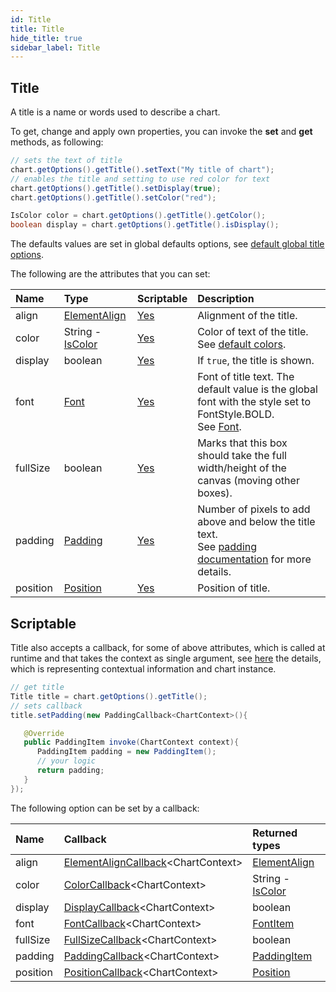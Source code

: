 ```yaml
---
id: Title
title: Title
hide_title: true
sidebar_label: Title
---
```


## Title

A title is a name or words used to describe a chart.

To get, change and apply own properties, you can invoke the **set** and **get** methods, as following:

```java
// sets the text of title
chart.getOptions().getTitle().setText("My title of chart");
// enables the title and setting to use red color for text
chart.getOptions().getTitle().setDisplay(true);
chart.getOptions().getTitle().setColor("red");

IsColor color = chart.getOptions().getTitle().getColor();
boolean display = chart.getOptions().getTitle().isDisplay();
```

The defaults values are set in global defaults options, see [default global title options](../defaults/DefaultsCharts#title).

The following are the attributes that you can set:

| Name | Type | Scriptable | Description
| :- | :- | :- | :-
| align | [ElementAlign](https://pepstock-org.github.io/Charba/4.1/org/pepstock/charba/client/enums/ElementAlign.html) | [Yes](#scriptable) | Alignment of the title.
| color | String - [IsColor](https://pepstock-org.github.io/Charba/4.1/org/pepstock/charba/client/colors/IsColor.html) | [Yes](#scriptable) | Color of text of the title.<br/>See [default colors](../defaults/DefaultsCharts#commons-charts-options). 
| display | boolean | [Yes](#scriptable) | If `true`, the title is shown.
| font | [Font](https://pepstock-org.github.io/Charba/4.1/org/pepstock/charba/client/options/Font.html) | [Yes](#scriptable) | Font of title text. The default value is the global font with the style set to FontStyle.BOLD.<br/>See [Font](../defaults/DefaultsCharts#font).
| fullSize | boolean | [Yes](#scriptable) | Marks that this box should take the full width/height of the canvas (moving other boxes).
| padding | [Padding](https://pepstock-org.github.io/Charba/4.1/org/pepstock/charba/client/configuration/Padding.html) | [Yes](#scriptable) | Number of pixels to add above and below the title text.<br/>See [padding documentation](Commons#padding) for more details.
| position | [Position](https://pepstock-org.github.io/Charba/4.1/org/pepstock/charba/client/enums/Position.html) | [Yes](#scriptable) | Position of title.

## Scriptable

Title also accepts a callback, for some of above attributes, which is called at runtime and that takes the context as single argument, see [here](ScriptableOptions#chart-context) the details, which is representing contextual information and chart instance.

```java
// get title
Title title = chart.getOptions().getTitle();
// sets callback
title.setPadding(new PaddingCallback<ChartContext>(){

   @Override
   public PaddingItem invoke(ChartContext context){
      PaddingItem padding = new PaddingItem(); 
      // your logic
      return padding;
   }
});
```

The following option can be set by a callback:

| Name | Callback | Returned types
| :- | :- | :- 
| align | [ElementAlignCallback](https://pepstock-org.github.io/Charba/4.1/org/pepstock/charba/client/callbacks/ElementAlignCallback.html)&lt;ChartContext&gt; | [ElementAlign](https://pepstock-org.github.io/Charba/4.1/org/pepstock/charba/client/enums/ElementAlign.html)
| color | [ColorCallback](https://pepstock-org.github.io/Charba/4.1/org/pepstock/charba/client/callbacks/ColorCallback.html)&lt;ChartContext&gt; | String - [IsColor](https://pepstock-org.github.io/Charba/4.1/org/pepstock/charba/client/colors/IsColor.html)
| display | [DisplayCallback](https://pepstock-org.github.io/Charba/4.1/org/pepstock/charba/client/callbacks/DisplayCallback.html)&lt;ChartContext&gt; | boolean
| font | [FontCallback](https://pepstock-org.github.io/Charba/4.1/org/pepstock/charba/client/callbacks/FontCallback.html)&lt;ChartContext&gt; | [FontItem](https://pepstock-org.github.io/Charba/4.1/org/pepstock/charba/client/items/FontItem.html)
| fullSize | [FullSizeCallback](https://pepstock-org.github.io/Charba/4.1/org/pepstock/charba/client/callbacks/FullSizeCallback.html)&lt;ChartContext&gt; | boolean
| padding | [PaddingCallback](https://pepstock-org.github.io/Charba/4.1/org/pepstock/charba/client/callbacks/PaddingCallback.html)&lt;ChartContext&gt; | [PaddingItem](https://pepstock-org.github.io/Charba/4.1/org/pepstock/charba/client/items/PaddingItem.html)
| position | [PositionCallback](https://pepstock-org.github.io/Charba/4.1/org/pepstock/charba/client/callbacks/PositionCallback.html)&lt;ChartContext&gt; | [Position](https://pepstock-org.github.io/Charba/4.1/org/pepstock/charba/client/enums/Position.html)
